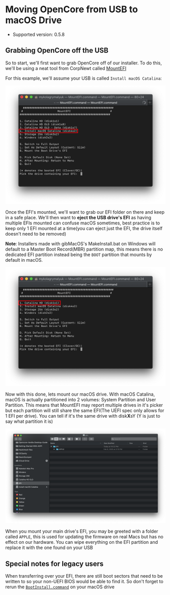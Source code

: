 # Moving OpenCore from USB to macOS Drive

* Supported version: 0.5.8

## Grabbing OpenCore off the USB

So to start, we'll first want to grab OpenCore off of our installer. To do this, we'll be using a neat tool from CorpNewt called [MountEFI](https://github.com/corpnewt/MountEFI)

For this example, we'll assume your USB is called `Install macOS Catalina`:

![](/images/post-install/oc2hdd-md/usb-mount.png)

Once the EFI's mounted, we'll want to grab our EFI folder on there and keep in a safe place. We'll then want to **eject the USB drive's EFI** as having multiple EFIs mounted can confuse macOS sometimes, best practice is to keep only 1 EFI mounted at a time(you can eject just the EFI, the drive itself doesn't need to be removed)

**Note**: Installers made with gibMacOS's MakeInstall.bat on Windows will default to a Master Boot Record(MBR) partition map, this means there is no dedicated EFI partition instead being the `BOOT` partition that mounts by default in macOS.

![](/images/post-install/oc2hdd-md/hdd-mount.png)

Now with this done, lets mount our macOS drive. With macOS Catalina, macOS is actually partitioned into 2 volumes: System Partition and User Partition. This means that MountEFI may report multiple drives in it's picker but each partition will still share the same EFI(The UEFI spec only allows for 1 EFI per drive). You can tell if it's the same drive with disk**X**sY (Y is just to say what partition it is)

![](/images/post-install/oc2hdd-md/hdd-clean.png)

When you mount your main drive's EFI, you may be greeted with a folder called `APPLE`, this is used for updating the firmware on real Macs but has no effect on our hardware. You can wipe everything on the EFI partition and replace it with the one found on your USB


## Special notes for legacy users

When transferring over your EFI, there are still boot sectors that need to be written to so your non-UEFI BIOS would be able to find it. So don't forget to rerun the [`BootInstall.command`](/extras/legacy.md) on your macOS drive


